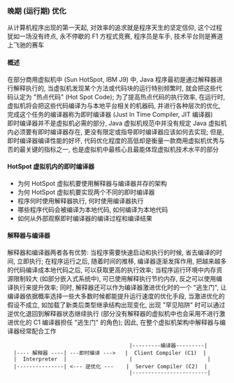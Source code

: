 ### 晚期 (运行期) 优化
从计算机程序出现的第一天起, 对效率的追求就是程序天生的坚定信仰, 这个过程犹如一场没有终点, 永不停歇的 F1 方程式竞赛, 程序员是车手, 技术平台则是赛道上飞驰的赛车

#### 概述
在部分商用虚拟机中 (Sun HotSpot, IBM J9) 中, Java 程序最初是通过解释器进行解释执行的, 当虚拟机发现某个方法或代码块的运行特别频繁时, 就会把这些代码认定为 "热点代码" (Hot Spot Code); 为了提高热点代码的执行效率, 在运行时, 虚拟机将会把这些代码编译为与本地平台相关的机器码, 并进行各种层次的优化, 完成这个任务的编译器称为即时编译器 (Just In Time Compiler, JIT 编译器)  
即时编译器并不是虚拟机必需的部分, Java 虚拟机规范中并没有规定 Java 虚拟机内必须要有即时编译器存在, 更没有限定或指导即时编译器应该如何去实现; 但是, 即时编译器编译性能的好坏, 代码优化程度的高低却是衡量一款商用虚拟机优秀与否的最关键的指标之一, 也是虚拟机中最核心且最能体现虚拟机技术水平的部分  

#### HotSpot 虚拟机内的即时编译器
- 为何 HotSpot 虚拟机要使用解释器与编译器并存的架构
- 为何 HotSpot 虚拟机要实现两个不同的即时编译器
- 程序何时使用解释器执行, 何时使用编译器执行
- 哪些程序代码会被编译为本地代码, 如何编译为本地代码
- 如何从外部观察即时编译器的编译过程和编译结果

#### 解释器与编译器
解释器和编译器两者各有优势: 当程序需要快速启动和执行的时候, 省去编译的时间, 立即执行; 在程序运行之后, 随着时间的推移, 编译器逐渐发挥作用, 把越来越多的代码编译成本地代码之后, 可以获取更高的执行效率; 当程序运行环境中内存资源限制较大 (如部分嵌入式系统中), 可已使用解释执行节约内存, 反之可以使用编译执行来提升效率; 同时, 解释器还可以作为编译器激进优化时的一个 "逃生门", 让编译器依据概率选择一些大多数时候都能提升运行速度的优化手段, 当激进优化的假设不成立, 如加载了新类后类型继承结构出现变化, 出现 "罕见陷阱" 时可以通过逆优化退回到解释器状态继续执行 (部分没有解释器的虚拟机中也会采用不进行激进优化的 C1 编译器担任 "逃生门" 的角色); 因此, 在整个虚拟机架构中解释器与编译器经常配合工作
```
                                       |---------编译器---------|  
  |---- 解释器 ----| ---即时编译 --->   |  Client Compiler (C1)  |
  |  Interpreter  |                    |                        |
  |---------------| <--- 逆优化 ---    |  Server Compiler (C2)  |
                                       |------------------------|  
```

